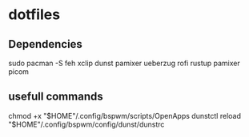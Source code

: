 # dotfiles

## Dependencies

sudo pacman -S feh xclip dunst pamixer ueberzug rofi rustup pamixer picom 

## usefull commands

chmod +x "$HOME"/.config/bspwm/scripts/OpenApps
dunstctl reload "$HOME"/.config/bspwm/config/dunst/dunstrc
